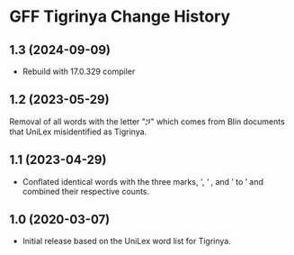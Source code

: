 GFF Tigrinya Change History
====================

1.3 (2024-09-09)
----------------
* Rebuild with 17.0.329 compiler

1.2 (2023-05-29)
----------------
Removal of all words with the letter "ጛ" which comes from Blin documents that UniLex misidentified as Tigrinya.

1.1 (2023-04-29)
----------------
* Conflated identical words with the three marks, ', ‘ , and ’  to ’ and combined their respective counts.

1.0 (2020-03-07)
----------------
* Initial release based on the UniLex word list for Tigrinya.
